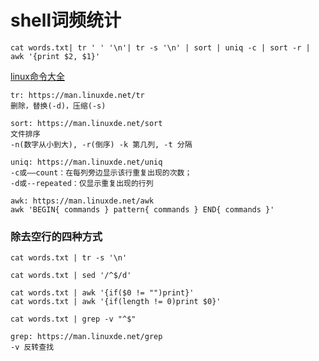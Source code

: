 # shell词频统计

```shell
cat words.txt| tr ' ' '\n'| tr -s '\n' | sort | uniq -c | sort -r | awk '{print $2, $1}'
```


[linux命令大全](https://man.linuxde.net/)

```
tr: https://man.linuxde.net/tr
删除，替换(-d)，压缩(-s)

sort: https://man.linuxde.net/sort
文件排序
-n(数字从小到大), -r(倒序) -k 第几列, -t 分隔

uniq: https://man.linuxde.net/uniq
-c或——count：在每列旁边显示该行重复出现的次数；
-d或--repeated：仅显示重复出现的行列

awk: https://man.linuxde.net/awk
awk 'BEGIN{ commands } pattern{ commands } END{ commands }'
```

### 除去空行的四种方式
```shell
cat words.txt | tr -s '\n'

cat words.txt | sed '/^$/d'

cat words.txt | awk '{if($0 != "")print}'
cat words.txt | awk '{if(length != 0)print $0}'

cat words.txt | grep -v "^$"
```

```
grep: https://man.linuxde.net/grep
-v 反转查找
```